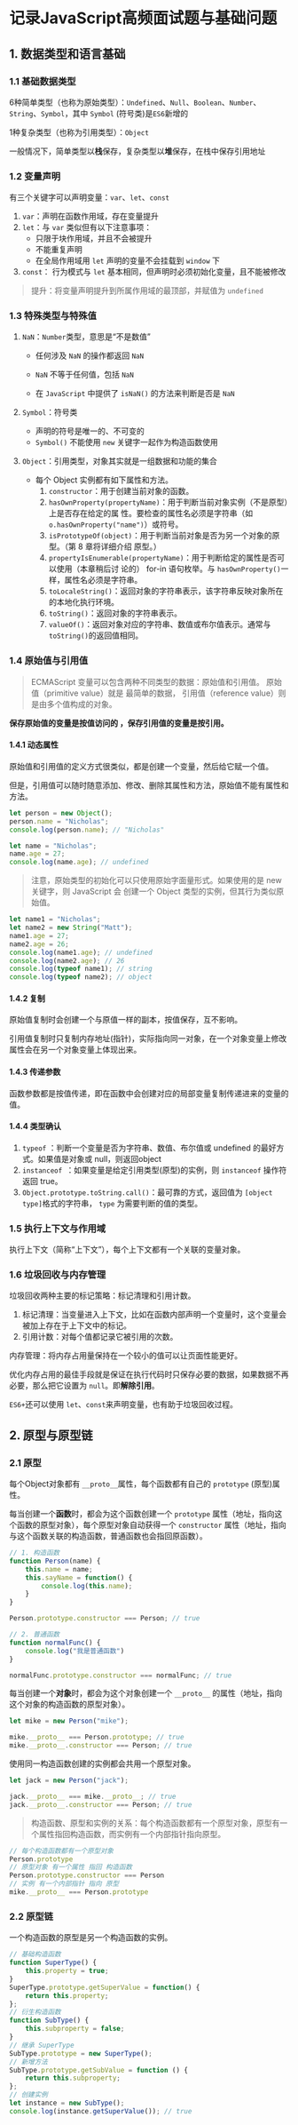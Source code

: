 # 记录JavaScript高频面试题与基础问题

## 1. 数据类型和语言基础

### 1.1 基础数据类型

6种简单类型（也称为原始类型）：`Undefined`、`Null`、`Boolean`、`Number`、`String`、`Symbol`，其中 `Symbol` (符号类)是`ES6`新增的

1种复杂类型（也称为引用类型）：`Object`

一般情况下，简单类型以**栈**保存，复杂类型以**堆**保存，在栈中保存引用地址

### 1.2 变量声明

有三个关键字可以声明变量：`var`、`let`、`const`

1. `var`：声明在函数作用域，存在变量提升
2. `let`：与 `var` 类似但有以下注意事项：
   - 只限于块作用域，并且不会被提升
   - 不能重复声明
   - 在全局作用域用 `let` 声明的变量不会挂载到 `window` 下
3. `const`： 行为模式与 `let` 基本相同，但声明时必须初始化变量，且不能被修改

> 提升：将变量声明提升到所属作用域的最顶部，并赋值为 `undefined`

### 1.3 特殊类型与特殊值

1. `NaN`：`Number`类型，意思是“不是数值”

   - 任何涉及 `NaN` 的操作都返回 `NaN`

   - `NaN` 不等于任何值，包括 `NaN`

   - 在 `JavaScript` 中提供了 `isNaN()` 的方法来判断是否是 `NaN`

2. `Symbol`：符号类

   - 声明的符号是唯一的、不可变的
   - `Symbol()` 不能使用 `new` 关键字一起作为构造函数使用

3. `Object`：引用类型，对象其实就是一组数据和功能的集合  

   - 每个 Object 实例都有如下属性和方法。
     1. `constructor`：用于创建当前对象的函数。
     2. `hasOwnProperty(propertyName)`：用于判断当前对象实例（不是原型）上是否存在给定的属
        性。要检查的属性名必须是字符串（如 `o.hasOwnProperty("name")`）或符号。
     3. `isPrototypeOf(object)`：用于判断当前对象是否为另一个对象的原型。（第 8 章将详细介绍
        原型。）
     4. `propertyIsEnumerable(propertyName)`：用于判断给定的属性是否可以使用（本章稍后讨
        论的） for-in 语句枚举。与 `hasOwnProperty()`一样，属性名必须是字符串。
     5. `toLocaleString()`：返回对象的字符串表示，该字符串反映对象所在的本地化执行环境。
     6. `toString()`：返回对象的字符串表示。
     7. `valueOf()`：返回对象对应的字符串、数值或布尔值表示。通常与 `toString()`的返回值相同。  

### 1.4 原始值与引用值

> ECMAScript 变量可以包含两种不同类型的数据：原始值和引用值。 原始值（primitive value）就是
> 最简单的数据， 引用值（reference value）则是由多个值构成的对象。  

**保存原始值的变量是按值访问的 ，保存引用值的变量是按引用。**

#### 1.4.1 动态属性

原始值和引用值的定义方式很类似，都是创建一个变量，然后给它赋一个值。  

但是，引用值可以随时随意添加、修改、删除其属性和方法，原始值不能有属性和方法。

```javascript
let person = new Object();
person.name = "Nicholas";
console.log(person.name); // "Nicholas"

let name = "Nicholas";
name.age = 27;
console.log(name.age); // undefined
```

> 注意，原始类型的初始化可以只使用原始字面量形式。如果使用的是 new 关键字，则 JavaScript 会
> 创建一个 Object 类型的实例，但其行为类似原始值。  

```javascript
let name1 = "Nicholas";
let name2 = new String("Matt");
name1.age = 27;
name2.age = 26;
console.log(name1.age); // undefined
console.log(name2.age); // 26
console.log(typeof name1); // string
console.log(typeof name2); // object
```

#### 1.4.2 复制

原始值复制时会创建一个与原值一样的副本，按值保存，互不影响。

引用值复制时只复制内存地址(指针)，实际指向同一对象，在一个对象变量上修改属性会在另一个对象变量上体现出来。

#### 1.4.3 传递参数

函数参数都是按值传递，即在函数中会创建对应的局部变量复制传递进来的变量的值。

#### 1.4.4 类型确认

1. `typeof` ：判断一个变量是否为字符串、数值、布尔值或 undefined 的最好方式。如果值是对象或 null，则返回object
2. `instanceof `：如果变量是给定引用类型(原型)的实例，则 `instanceof` 操作符返回 true。  
3. `Object.prototype.toString.call()`：最可靠的方式，返回值为 `[object type]`格式的字符串， `type` 为需要判断的值的类型。

### 1.5 执行上下文与作用域

执行上下文（简称“上下文”），每个上下文都有一个关联的变量对象。

### 1.6 垃圾回收与内存管理

垃圾回收两种主要的标记策略：标记清理和引用计数。  

1. 标记清理：当变量进入上下文，比如在函数内部声明一个变量时，这个变量会被加上存在于上下文中的标记。  
2. 引用计数：对每个值都记录它被引用的次数。  

内存管理：将内存占用量保持在一个较小的值可以让页面性能更好。

优化内存占用的最佳手段就是保证在执行代码时只保存必要的数据，如果数据不再必要，那么把它设置为 `null`。即**解除引用**。

`ES6+`还可以使用 `let`、`const`来声明变量，也有助于垃圾回收过程。

## 2. 原型与原型链

### 2.1 原型

每个Object对象都有 `__proto__`属性，每个函数都有自己的 <code>prototype</code> (原型)属性。



每当创建一个**函数**时，都会为这个函数创建一个 `prototype` 属性（地址，指向这个函数的原型对象），每个原型对象自动获得一个 `constructor` 属性（地址，指向与这个函数关联的构造函数，普通函数也会指回原函数）。

```javascript
// 1. 构造函数
function Person(name) {
    this.name = name;
	this.sayName = function() {
        console.log(this.name);
    }
}

Person.prototype.constructor === Person; // true

// 2. 普通函数
function normalFunc() { 
    console.log("我是普通函数") 
}

normalFunc.prototype.constructor === normalFunc; // true
```



每当创建一个**对象**时，都会为这个对象创建一个 `__proto__` 的属性（地址，指向这个对象的构造函数的原型对象）。

```javascript
let mike = new Person("mike");

mike.__proto__ === Person.prototype; // true
mike.__proto__.constructor === Person; // true
```



使用同一构造函数创建的实例都会共用一个原型对象。

```javascript
let jack = new Person("jack");

jack.__proto__ === mike.__proto__; // true
jack.__proto__.constructor === Person; // true
```



> 构造函数、原型和实例的关系：每个构造函数都有一个原型对象，原型有一个属性指回构造函数，而实例有一个内部指针指向原型。

```javascript
// 每个构造函数都有一个原型对象
Person.prototype
// 原型对象 有一个属性 指回 构造函数
Person.prototype.constructor === Person
// 实例 有一个内部指针 指向 原型
mike.__proto__ === Person.prototype
```



### 2.2 原型链

一个构造函数的原型是另一个构造函数的实例。

```javascript
// 基础构造函数
function SuperType() {
	this.property = true;
}
SuperType.prototype.getSuperValue = function() {
	return this.property;
};
// 衍生构造函数
function SubType() {
	this.subproperty = false;
}
// 继承 SuperType
SubType.prototype = new SuperType();
// 新增方法
SubType.prototype.getSubValue = function () {
	return this.subproperty;
};
// 创建实例
let instance = new SubType();
console.log(instance.getSuperValue()); // true
```

